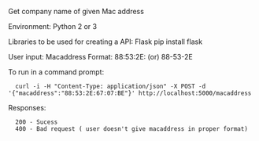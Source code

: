 Get company name of given Mac address


Environment: 
          Python 2 or 3
          
          
Libraries to be used for creating a API:
          Flask
          pip install flask


User input: 
          Macaddress
          Format: 
                88:53:2E:    (or)
                88-53-2E
                
                
To run in a command prompt:


      curl -i -H "Content-Type: application/json" -X POST -d '{"macaddress":"88:53:2E:67:07:BE"}' http://localhost:5000/macaddress
 
      
Responses:


      200 - Sucess 
      400 - Bad request ( user doesn't give macaddress in proper format)
      
